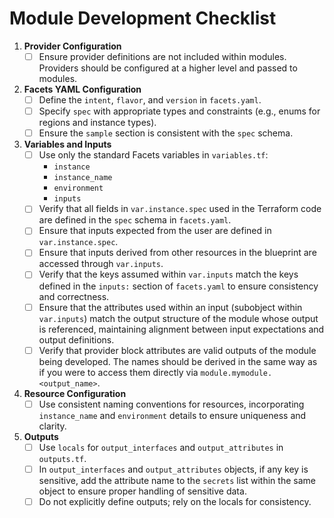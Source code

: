 # Module Development Checklist

1. **Provider Configuration**
   - [ ] Ensure provider definitions are not included within modules. Providers should be configured at a higher level and passed to modules.

2. **Facets YAML Configuration**
   - [ ] Define the `intent`, `flavor`, and `version` in `facets.yaml`.
   - [ ] Specify `spec` with appropriate types and constraints (e.g., enums for regions and instance types).
   - [ ] Ensure the `sample` section is consistent with the `spec` schema.

3. **Variables and Inputs**
   - [ ] Use only the standard Facets variables in `variables.tf`:
     - `instance`
     - `instance_name`
     - `environment`
     - `inputs`
   - [ ] Verify that all fields in `var.instance.spec` used in the Terraform code are defined in the `spec` schema in `facets.yaml`.
   - [ ] Ensure that inputs expected from the user are defined in `var.instance.spec`.
   - [ ] Ensure that inputs derived from other resources in the blueprint are accessed through `var.inputs`.
   - [ ] Verify that the keys assumed within `var.inputs` match the keys defined in the `inputs:` section of `facets.yaml` to ensure consistency and correctness.
   - [ ] Ensure that the attributes used within an input (subobject within `var.inputs`) match the output structure of the module whose output is referenced, maintaining alignment between input expectations and output definitions.
   - [ ] Verify that provider block attributes are valid outputs of the module being developed. The names should be derived in the same way as if you were to access them directly via `module.mymodule.<output_name>`.

4. **Resource Configuration**
   - [ ] Use consistent naming conventions for resources, incorporating `instance_name` and `environment` details to ensure uniqueness and clarity.

5. **Outputs**
   - [ ] Use `locals` for `output_interfaces` and `output_attributes` in `outputs.tf`.
   - [ ] In `output_interfaces` and `output_attributes` objects, if any key is sensitive, add the attribute name to the `secrets` list within the same object to ensure proper handling of sensitive data.
   - [ ] Do not explicitly define outputs; rely on the locals for consistency.
